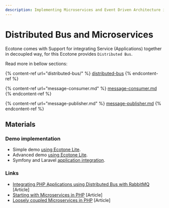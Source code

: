 ```yaml
---
description: Implementing Microservices and Event Driven Architecture in PHP
---
```


# Distributed Bus and Microservices

Ecotone comes with Support for integrating Service (Applications) together in decoupled way, for this Ecotone provides `Distributed Bus`.

Read more in bellow sections:

{% content-ref url="distributed-bus/" %}
[distributed-bus](distributed-bus/)
{% endcontent-ref %}

{% content-ref url="message-consumer.md" %}
[message-consumer.md](message-consumer.md)
{% endcontent-ref %}

{% content-ref url="message-publisher.md" %}
[message-publisher.md](message-publisher.md)
{% endcontent-ref %}

## Materials

### Demo implementation

* Simple demo [using Ecotone Lite](https://github.com/ecotoneframework/quickstart-examples/tree/main/Microservices).&#x20;
* Advanced demo [using Ecotone Lite](https://github.com/ecotoneframework/quickstart-examples/tree/main/MicroservicesAdvanced).
* Symfony and Laravel [application integration](https://github.com/ecotoneframework/php-ddd-cqrs-event-sourcing-symfony-laravel-ecotone).

### Links

* [Integrating PHP Applications using Distributed Bus with RabbitMQ](https://blog.ecotone.tech/integrating-php-applications-with-ecotone-and-rabbitmq/) \[Article]
* [Starting with Microservices in PHP](https://blog.ecotone.tech/how-to-integrate-microservices-in-php/) \[Article]
* [Loosely coupled Microservices in PHP](https://blog.ecotone.tech/loosely-coupled-microservices-in-php/) \[Article]
